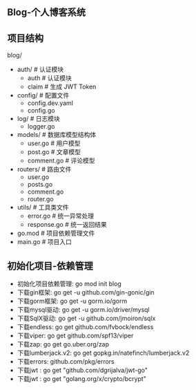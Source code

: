 

## Blog-个人博客系统

## 项目结构
blog/
- auth/ # 认证模块
  - auth #  认证模块
  - claim # 生成 JWT Token
- config/   # 配置文件           
     - config.dev.yaml
     - config.go  
- log/ # 日志模块 
     - logger.go
- models/ # 数据库模型结构体             
     - user.go # 用户模型
     - post.go # 文章模型
     - comment.go # 评论模型
- routers/ # 路由文件           
  - user.go
  - posts.go
  - comment.go
  - router.go 
- utils/ # 工具类文件
  - error.go # 统一异常处理
  - response.go # 统一返回结果
- go.mod # 项目依赖管理文件
- main.go  # 项目入口

## 初始化项目-依赖管理

- 初始化项目依赖管理: go mod init blog 
- 下载gin框架: go get -u github.com/gin-gonic/gin 
- 下载gorm框架: go get -u gorm.io/gorm
- 下载mysql驱动: go get -u gorm.io/driver/mysql
- 下载SqlX驱动:  go get -u github.com/jmoiron/sqlx
- 下载endless: go get github.com/fvbock/endless
- 下载viper: go get github.com/spf13/viper
- 下载zap: go get go.uber.org/zap
- 下载lumberjack.v2: go get gopkg.in/natefinch/lumberjack.v2
- 下载errors: github.com/pkg/errors
- 下载jwt :  go get "github.com/dgrijalva/jwt-go"
- 下载jwt :  go get "golang.org/x/crypto/bcrypt"



